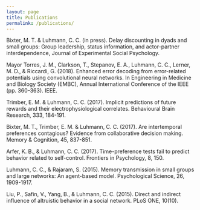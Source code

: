 ```yaml
---
layout: page
title: Publications
permalink: /publications/
---
```


Bixter, M. T. & Luhmann, C. C. (in press). Delay discounting in dyads and small groups: Group leadership, status information, and actor-partner interdependence, Journal of Experimental Social Psychology.

Mayor Torres, J. M., Clarkson, T., Stepanov, E. A., Luhmann, C. C., Lerner, M. D., & Riccardi, G. (2018). Enhanced error decoding from error-related potentials using convolutional neural networks. In Engineering in Medicine and Biology Society (EMBC), Annual International Conference of the IEEE (pp. 360-363). IEEE.

Trimber, E. M. & Luhmann, C. C. (2017). Implicit predictions of future rewards and their electrophysiological correlates. Behavioural Brain Research, 333, 184-191.

Bixter, M. T., Trimber, E. M. & Luhmann, C. C. (2017). Are intertemporal preferences contagious? Evidence from collaborative decision making. Memory & Cognition, 45, 837-851.

Arfer, K. B., & Luhmann, C. C. (2017). Time-preference tests fail to predict behavior related to self-control. Frontiers in Psychology, 8, 150.

Luhmann, C. C., & Rajaram, S. (2015). Memory transmission in small groups and large networks: An agent-based model. Psychological Science, 26, 1909-1917.

Liu, P., Safin, V., Yang, B., & Luhmann, C. C. (2015). Direct and indirect influence of altruistic behavior in a social network. PLoS ONE, 10(10).
